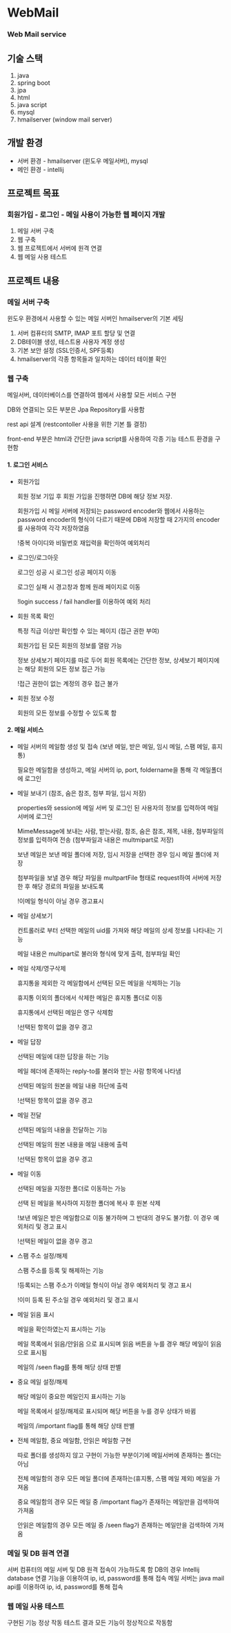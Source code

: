 # WebMail

### Web Mail service


## 기술 스택

1. java
2. spring boot
3. jpa
4. html
5. java script
6. mysql
7. hmailserver (window mail server)

## 개발 환경

- 서버 환경 - hmailserver (윈도우 메일서버), mysql
- 메인 환경 - intellij

## 프로젝트 목표

### 회원가입 - 로그인 - 메일 사용이 가능한 웹 페이지 개발

1. 메일 서버 구축
2. 웹 구축
3. 웹 프로젝트에서 서버에 원격 연결
4. 웹 메일 사용 테스트

## 프로젝트 내용

### 메일 서버 구축
윈도우 환경에서 사용할 수 있는 메일 서버인 hmailserver의 기본 세팅

1. 서버 컴퓨터의 SMTP, IMAP 포트 할당 및 연결
2. DB테이블 생성, 테스트용 사용자 계정 생성
3. 기본 보안 설정 (SSL인증서, SPF등록)
4. hmailserver의 각종 항목들과 일치하는 데이터 테이블 확인


### 웹 구축

메일서버, 데이터베이스를 연결하여 웹에서 사용할 모든 서비스 구현

DB와 연결되는 모든 부분은 Jpa Repository를 사용함

rest api 설계 (restcontoller 사용을 위한 기본 틀 결정)

front-end 부분은 html과 간단한 java script를 사용하여 각종 기능 테스트 환경을 구현함

#### 1. 로그인 서비스

- 회원가입

  회원 정보 기입 후 회원 가입을 진행하면 DB에 해당 정보 저장.
  
  회원가입 시 메일 서버에 저장되는 password encoder와 웹에서 사용하는 password encoder의 형식이 다르기 때문에
  DB에 저장할 때 2가지의 encoder를 사용하여 각각 저장하였음
  
  !중복 아이디와 비밀번호 재입력을 확인하여 예외처리
  
  
- 로그인/로그아웃
  
  로그인 성공 시 로그인 성공 페이지 이동
  
  로그인 실패 시 경고창과 함께 원래 페이지로 이동
  
  !login success / fail handler를 이용하여 예외 처리


- 회원 목록 확인

  특정 직급 이상만 확인할 수 있는 페이지 (접근 권한 부여)
  
  회원가입 된 모든 회원의 정보를 열람 가능
  
  정보 상세보기 페이지를 따로 두어 회원 목록에는 간단한 정보, 상세보기 페이지에는 해당 회원의 모든 정보 접근 가능
  
  !접근 권한이 없는 계정의 경우 접근 불가 
  
  
- 회원 정보 수정
  
  회원의 모든 정보를 수정할 수 있도록 함


#### 2. 메일 서비스

- 메일 서버의 메일함 생성 및 접속 (보낸 메일, 받은 메일, 임시 메일, 스팸 메일, 휴지통)

  필요한 메일함을 생성하고, 메일 서버의 ip, port, foldername을 통해 각 메일폴더에 로그인
  
  
- 메일 보내기 (참조, 숨은 참조, 첨부 파일, 임시 저장)

  properties와 session에 메일 서버 및 로그인 된 사용자의 정보를 입력하여 메일 서버에 로그인
  
  MimeMessage에 보내는 사람, 받는사람, 참조, 숨은 참조, 제목, 내용, 첨부파일의 정보를 입력하여 전송 (첨부파일과 내용은 multmipart로 저장)
  
  보낸 메일은 보낸 메일 폴더에 저장, 임시 저장을 선택한 경우 임시 메일 폴더에 저장
  
  첨부파일을 보낼 경우 해당 파일을 multpartFile 형태로 request하여 서버에 저장한 후 해당 경로의 파일을 보내도록 
  
  !이메일 형식이 아닐 경우 경고표시
  
  
- 메일 상세보기

  컨트롤러로 부터 선택한 메일의 uid를 가져와 해당 메일의 상세 정보를 나타내는 기능
  
  메일 내용은 multipart로 불러와 형식에 맞게 출력, 첨부파일 확인
  
  
- 메일 삭제/영구삭제

  휴지통을 제외한 각 메일함에서 선택된 모든 메일을 삭제하는 기능
  
  휴지통 이외의 폴더에서 삭제한 메일은 휴지통 폴더로 이동
  
  휴지통에서 선택된 메일은 영구 삭제함
  
  !선택된 항목이 없을 경우 경고
  
  
- 메일 답장

  선택된 메일에 대한 답장을 하는 기능
  
  메일 헤더에 존재하는 reply-to를 불러와 받는 사람 항목에 나타냄
  
  선택된 메일의 원본을 메일 내용 하단에 출력
  
  !선택된 항목이 없을 경우 경고
  

- 메일 전달

  선택된 메일의 내용을 전달하는 기능
  
  선택된 메일의 원본 내용을 메일 내용에 출력
  
  !선택된 항목이 없을 경우 경고
  
  
- 메일 이동

  선택된 메일을 지정한 폴더로 이동하는 가능
  
  선택 된 메일을 복사하여 지정한 폴더에 복사 후 원본 삭제
  
  !보낸 메일은 받은 메일함으로 이동 불가하며 그 반대의 경우도 불가함. 이 경우 예외처리 및 경고 표시
  
  !선택된 메일이 없을 경우 경고
  
  
- 스팸 주소 설정/해제

  스팸 주소를 등록 및 해제하는 기능
  
  !등록되는 스팸 주소가 이메일 형식이 아닐 경우 예외처리 및 경고 표시
  
  !이미 등록 된 주소일 경우 예외처리 및 경고 표시
  
  
- 메일 읽음 표시

  메일을 확인하였는지 표시하는 기능
  
  메일 목록에서 읽음/안읽음 으로 표시되며 읽음 버튼을 누를 경우 해당 메일이 읽음으로 표시됨
  
  메일의 /seen flag를 통해 해당 상태 판별
  
  
- 중요 메일 설정/해제

  해당 메일이 중요한 메일인지 표시하는 기능
  
  메일 목록에서 설정/해제로 표시되며 해당 버튼을 누를 경우 상태가 바뀜
  
  메일의 /important flag를 통해 해당 상태 판별
  
  
- 전체 메일함, 중요 메일함, 안읽은 메일함 구현

  따로 폴더를 생성하지 않고 구현이 가능한 부분이기에 메일서버에 존재하는 폴더는 아님
  
  전체 메일함의 경우 모든 메일 폴더에 존재하는(휴지통, 스팸 메일 제외) 메일을 가져옴
  
  중요 메일함의 경우 모든 메일 중 /important flag가 존재하는 메일만을 검색하여 가져옴
  
  안읽은 메일함의 경우 모든 메일 중 /seen flag가 존재하는 메일만을 검색하여 가져옴


### 메일 및 DB 원격 연결
서버 컴퓨터의 메일 서버 및 DB 원격 접속이 가능하도록 함
DB의 경우 Intellij database 연결 기능을 이용하여 ip, id, password를 통해 접속
메일 서버는 java mail api를 이용하여 ip, id, password를 통해 접속

### 웹 메일 사용 테스트
구현된 기능 정상 작동 테스트 결과 모든 기능이 정상적으로 작동함
